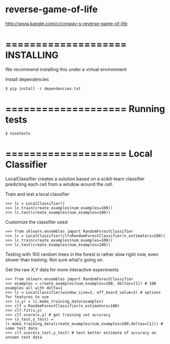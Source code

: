 reverse-game-of-life
====================

http://www.kaggle.com/c/conway-s-reverse-game-of-life

====================
INSTALLING
====================
We recommend installing this under a virtual environment

Install dependencies

```
$ pip install -r dependencies.txt
```

====================
Running tests
====================

```
$ nosetests
```

====================
Local Classifier
====================
LocalClassifier creates a solution based on a scikit-learn classifier predicting each cell from a window around the cell.

Train and test a local classifier

```
>>> lc = LocalClassifier()
>>> lc.train(create_examples(num_examples=100))
>>> lc.test(create_examples(num_examples=100))
```

Customize the classifier used

```
>>> from sklearn.ensembles import RandomForestClassifier
>>> lc = LocalClassifier(clf=RandomForestClassifier(n_estimators=100))
>>> lc.train(create_examples(num_examples=100))
>>> lc.test(create_examples(num_examples=100))
```

Testing with 100 random trees in the forest is rather slow right now, even slower than training. Not sure what's going on.

Get the raw X,Y data for more interactive experiments

```
>>> from sklearn.ensembles import RandomForestClassifier
>>> examples = create_examples(num_examples=100, deltas=[1]) # 100 examples all with delta=1
>>> lc = LocalClassifier(window_size=2, off_board_value=2) # options for features to use
>>> (x,y) = lc.make_training_data(examples)
>>> clf = RandomForestClassifier(n_estimators=100)
>>> clf.fit(x,y)
>>> clf.score(x,y) # get training set accuracy
>>> (x_test,y_test) = lc.make_training_data(create_examples(num_examples=100,deltas=[1])) # some test data
>>> clf.score(x_test,y_test) # test better estimate of accuracy on unseen test data
```

